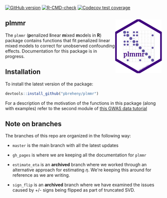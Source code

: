 <!-- badges: start -->
[![GitHub version](https://img.shields.io/static/v1?label=GitHub&message=2.2.1&color=blue&logo=github)](https://github.com/pbreheny/plmm)
[![R-CMD-check](https://github.com/pbreheny/plmm/workflows/R-CMD-check/badge.svg)](https://github.com/pbreheny/plmm/actions)
[![Codecov test coverage](https://codecov.io/gh/pbreheny/plmmr/branch/master/graph/badge.svg)](https://app.codecov.io/gh/pbreheny/plmmr?branch=master)
<!-- badges: end -->

## plmmr <img src="man/figures/plmmr_hex_sticker.png" align="right" alt="" width="150" />

The `plmmr` (**p**enalized **l**inear **m**ixed **m**odels in **R**) package contains functions that fit penalized linear mixed models to correct for unobserved confounding effects. Documentation for this package is in progress. 


## Installation 

To install the latest version of the package: 

```r
devtools::install_github("pbreheny/plmmr")
```

For a description of the motivation of the functions in this package (along with examples) refer to the second module of [this GWAS data tutorial](https://pbreheny.github.io/adv-gwas-tutorial/index.html)

## Note on branches 

The branches of this repo are organized in the following way: 

  - `master` is the main branch with all the latest updates

  - `gh_pages` is where we are keeping all the documentation for `plmmr`
  
  - `estimate_eta` is an **archived** branch where we worked through an alternative approach for estimating $\eta$. We're keeping this around for reference as we are writing. 
  
  - `sign_flip` is an **archived** branch where we have examined the issues caused by +/- signs being flipped as part of truncated SVD.

  

